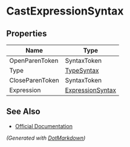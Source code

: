# CastExpressionSyntax

## Properties

| Name            | Type                                    |
| --------------- | --------------------------------------- |
| OpenParenToken  | SyntaxToken                             |
| Type            | [TypeSyntax](TypeSyntax.md)             |
| CloseParenToken | SyntaxToken                             |
| Expression      | [ExpressionSyntax](ExpressionSyntax.md) |

## See Also

* [Official Documentation](https://docs.microsoft.com/en-us/dotnet/api/microsoft.codeanalysis.csharp.syntax.castexpressionsyntax)


*\(Generated with [DotMarkdown](http://github.com/JosefPihrt/DotMarkdown)\)*